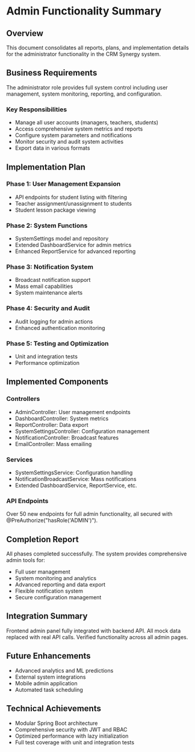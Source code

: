 # Admin Functionality Summary

## Overview
This document consolidates all reports, plans, and implementation details for the administrator functionality in the CRM Synergy system.

## Business Requirements

The administrator role provides full system control including user management, system monitoring, reporting, and configuration.

### Key Responsibilities
- Manage all user accounts (managers, teachers, students)
- Access comprehensive system metrics and reports
- Configure system parameters and notifications
- Monitor security and audit system activities
- Export data in various formats

## Implementation Plan

### Phase 1: User Management Expansion
- API endpoints for student listing with filtering
- Teacher assignment/unassignment to students
- Student lesson package viewing

### Phase 2: System Functions
- SystemSettings model and repository
- Extended DashboardService for admin metrics
- Enhanced ReportService for advanced reporting

### Phase 3: Notification System
- Broadcast notification support
- Mass email capabilities
- System maintenance alerts

### Phase 4: Security and Audit
- Audit logging for admin actions
- Enhanced authentication monitoring

### Phase 5: Testing and Optimization
- Unit and integration tests
- Performance optimization

## Implemented Components

### Controllers
- AdminController: User management endpoints
- DashboardController: System metrics
- ReportController: Data export
- SystemSettingsController: Configuration management
- NotificationController: Broadcast features
- EmailController: Mass emailing

### Services
- SystemSettingsService: Configuration handling
- NotificationBroadcastService: Mass notifications
- Extended DashboardService, ReportService, etc.

### API Endpoints
Over 50 new endpoints for full admin functionality, all secured with @PreAuthorize(\"hasRole('ADMIN')\").

## Completion Report

All phases completed successfully. The system provides comprehensive admin tools for:
- Full user management
- System monitoring and analytics
- Advanced reporting and data export
- Flexible notification system
- Secure configuration management

## Integration Summary

Frontend admin panel fully integrated with backend API. All mock data replaced with real API calls. Verified functionality across all admin pages.

## Future Enhancements
- Advanced analytics and ML predictions
- External system integrations
- Mobile admin application
- Automated task scheduling

## Technical Achievements
- Modular Spring Boot architecture
- Comprehensive security with JWT and RBAC
- Optimized performance with lazy initialization
- Full test coverage with unit and integration tests